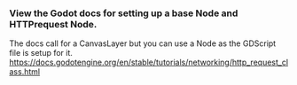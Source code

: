 ### View the Godot docs for setting up a base Node and HTTPrequest Node.
The docs call for a CanvasLayer but you can use a Node as the GDScript file is setup for it.
https://docs.godotengine.org/en/stable/tutorials/networking/http_request_class.html


